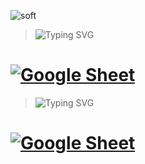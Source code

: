 ![soft](https://capsule-render.vercel.app/api?type=soft&color=f5f5f5&text=Bug-report&fontSize=50&animation=twinkling)

<!--start-->
> ![Typing SVG](https://readme-typing-svg.herokuapp.com?color=F7F4F1EE&lines=Practice+doc_1+click⮯&font=Fira+Code&size=21&pause=5000)

[![Google Sheet](https://jiahaog.github.io/nativefier-icons/files/google-sheets.ico)](https://docs.google.com/document/d/1gd0uc7045sJfV72CTbZ7VA9RrasIaWMGOs5tyaUloxY/edit?usp=sharing)
===

> ![Typing SVG](https://readme-typing-svg.herokuapp.com?color=F7F4F1EE&lines=Practice+doc_2+click⮯&font=Fira+Code&size=21&pause=5000)

[![Google Sheet](https://jiahaog.github.io/nativefier-icons/files/google-sheets.ico)](https://docs.google.com/document/d/1l1gNx-gMsQOM5P_kplFp1iNuKF4F2ojPUP6o6d15Zi4/edit?usp=sharing)
===
<!--end-->
